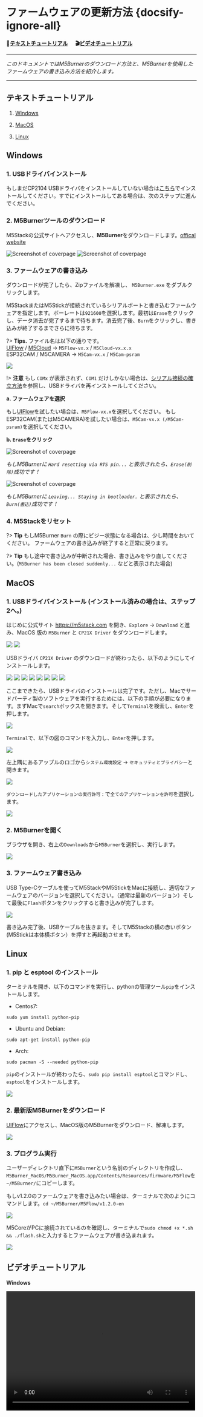 # ファームウェアの更新方法 {docsify-ignore-all}

**:memo:[テキストチュートリアル](#テキストチュートリアル)&nbsp;&nbsp;&nbsp;&nbsp;&nbsp;&nbsp;:clapper:[ビデオチュートリアル](#ビデオチュートリアル)**

***

*このドキュメントではM5Burnerのダウンロード方法と、M5Burnerを使用したファームウェアの書き込み方法を紹介します。*

***

## テキストチュートリアル

1. [Windows](#Windows)

2. [MacOS](#MacOS)

2. [Linux](#Linux)

## Windows

### 1. USBドライバインストール

もしまだCP2104 USBドライバをインストールしていない場合は[こちら](zh_CN/related_documents/establish_serial_connection)でインストールしてください。すでにインストールしてある場合は、次のステップに進んでください。

### 2. M5Burnerツールのダウンロード

M5Stackの公式サイトへアクセスし、**M5Burner**をダウンロードします。[offical website](http://www.m5stack.com)

<img src="assets/img/getting_started_pics/how_to_burn_firmware/download_M5Burner.png" alt="Screenshot of coverpage" title="Cover page">

<img src="assets/img/getting_started_pics/how_to_burn_firmware/download_M5Burner_02.png" alt="Screenshot of coverpage" title="Cover page">

### 3. ファームウェアの書き込み

ダウンロードが完了したら、Zipファイルを解凍し、 `M5Burner.exe` をダブルクリックします。

M5StackまたはM5Stickが接続されているシリアルポートと書き込むファームウェアを指定します。ボーレートは`921600`を選択します。最初は`Erase`をクリックし、データ消去が完了するまで待ちます。消去完了後、`Burn`をクリックし、書き込みが終了するまでさらに待ちます。

?> **Tips.** ファイル名は以下の通りです。<br>[UIFlow](http://flow.m5stack.com) / [M5Cloud](http://cloud.m5stack.com) → `M5Flow-vx.x` / `M5Cloud-vx.x.x`<br>
   ESP32CAM / M5CAMERA → `M5Cam-vx.x` / `M5Cam-psram`

<img src="assets/img/getting_started_pics/how_to_burn_firmware/burn_flow_firmware.gif">

!> **注意** もし `COMx` が表示されず、`COM1` だけしかない場合は、[シリアル接続の確立方法](ja/related_documents/establish_serial_connection)を参照し、USBドライバを再インストールしてください。

**a. ファームウェアを選択**

もし[UIFlow](http://flow.m5stack.com)を試したい場合は、`M5Flow-vx.x`を選択してください。
もしESP32CAM(またはM5CAMERA)を試したい場合は、`M5Cam-vx.x (/M5Cam-psram)`を選択してください。

**b. `Erase`をクリック**

<img src="assets/img/getting_started_pics/how_to_burn_firmware/burn_firmware_01.png" alt="Screenshot of coverpage" title="Cover page">

*もしM5Burnerに `Hard resetting via RTS pin...` と表示されたら、`Erase(削除)`成功です！*

<img src="assets/img/getting_started_pics/how_to_burn_firmware/burn_firmware_04.png" alt="Screenshot of coverpage" title="Cover page">

*もしM5Burnerに `Leaving... Staying in bootloader.` と表示されたら、`Burn(書込)`成功です！*

### 4. M5Stackをリセット

?> **Tip**
もしM5Burner `Burn` の際にビジー状態になる場合は、少し時間をおいてください。 ファームウェアの書き込みが終了すると正常に戻ります。

?> **Tip** もし途中で書き込みが中断された場合、書き込みをやり直してください。(`M5Burner has been closed suddenly...` などと表示された場合)

## MacOS

### 1. USBドライバインストール (インストール済みの場合は、ステップ2へ。)

はじめに公式サイト https://m5stack.com を開き、`Explore` -> `Download` と進み、MacOS 版の `M5Burner` と `CP21X Driver` をダウンロードします。

<img src="assets/img/getting_started_pics/how_to_burn_firmware/burn_firmware_mac_01.png">

<img src="assets/img/getting_started_pics/how_to_burn_firmware/burn_firmware_mac_02.png">

USBドライバ `CP21X Driver` のダウンロードが終わったら、以下のようにしてインストールします。

<img src="assets/img/getting_started_pics/how_to_burn_firmware/burn_firmware_mac_03.png">

<img src="assets/img/getting_started_pics/how_to_burn_firmware/burn_firmware_mac_04.png">

<img src="assets/img/getting_started_pics/how_to_burn_firmware/burn_firmware_mac_05.png">

<img src="assets/img/getting_started_pics/how_to_burn_firmware/burn_firmware_mac_06.png">

<img src="assets/img/getting_started_pics/how_to_burn_firmware/burn_firmware_mac_07.png">

<img src="assets/img/getting_started_pics/how_to_burn_firmware/burn_firmware_mac_08.png">

<img src="assets/img/getting_started_pics/how_to_burn_firmware/burn_firmware_mac_09.png">

<img src="assets/img/getting_started_pics/how_to_burn_firmware/burn_firmware_mac_10.png">

ここまできたら、USBドライバのインストールは完了です。ただし、Macでサードパーティ製のソフトウェアを実行するためには、以下の手順が必要になります。まずMacで`search`ボックスを開きます。そして`Terminal`を検索し、`Enter`を押します。

<img src="assets/img/getting_started_pics/how_to_burn_firmware/burn_firmware_mac_11.png">

`Terminal`で、以下の図のコマンドを入力し、`Enter`を押します。

<img src="assets/img/getting_started_pics/how_to_burn_firmware/burn_firmware_mac_12.png">

左上隅にあるアップルのロゴから`システム環境設定` → `セキュリティとプライバシー`と開きます。

<img src="assets/img/getting_started_pics/how_to_burn_firmware/burn_firmware_mac_13.png">

`ダウンロードしたアプリケーションの実行許可：`で`全てのアプリケーションを許可`を選択します。

<img src="assets/img/getting_started_pics/how_to_burn_firmware/burn_firmware_mac_14.png">

### 2. M5Burnerを開く

ブラウザを開き、右上の`Downloads`から`M5Burner`を選択し、実行します。

<img src="assets/img/getting_started_pics/how_to_burn_firmware/burn_firmware_mac_15.png">

### 3. ファームウェア書き込み

USB Type-Cケーブルを使ってM5StackやM5StickをMacに接続し、適切なファームウェアのバージョンを選択してください。（通常は最新のバージョン）そして最後に`Flash`ボタンをクリックすると書き込みが完了します。

<img src="assets/img/getting_started_pics/how_to_burn_firmware/burn_firmware_mac_16.png">

書き込み完了後、USBケーブルを抜きます。そしてM5Stackの横の赤いボタン(M5Stickは本体横ボタン）を押すと再起動させます。

## Linux

### 1. pip と esptool のインストール

ターミナルを開き、以下のコマンドを実行し、pythonの管理ツール`pip`をインストールします。

* Centos7:

```shell
sudo yum install python-pip
```

* Ubuntu and Debian:

```shell
sudo apt-get install python-pip
```

* Arch:

```shell
sudo pacman -S --needed python-pip
```

`pip`のインストールが終わったら、`sudo pip install esptool`とコマンドし、`esptool`をインストールします。

<img src="assets/img/getting_started_pics/how_to_burn_firmware/burn_firmware_11.png">

### 2. 最新版M5Burnerをダウンロード

[UIFlow](http://www.m5stack.com)にアクセスし、MacOS版のM5Burnerをダウンロード、解凍します。

<img src="assets/img/getting_started_pics/how_to_burn_firmware/burn_firmware_10.png">

### 3. プログラム実行

ユーザーディレクトリ直下に`M5Burner`という名前のディレクトリを作成し、`M5Burner_MacOS/M5Burner_MacOS.app/Contents/Resources/firmware/M5Flow`を`~/M5Burner/`にコピーします。

もしv1.2.0のファームウェアを書き込みたい場合は、ターミナルで次のようにコマンドします。`cd ~/M5Burner/M5Flow/v1.2.0-en`

<img src="assets/img/getting_started_pics/how_to_burn_firmware/burn_firmware_13.png">

M5CoreがPCに接続されているのを確認し、ターミナルで`sudo chmod +x *.sh && ./flash.sh`と入力するとファームウェアが書き込まれます。

<img src="assets/img/getting_started_pics/how_to_burn_firmware/burn_firmware_12.png">

## ビデオチュートリアル

**Windows**

<video width="500" height="315" controls>
    <source src="https://m5stack.oss-cn-shenzhen.aliyuncs.com/video/%E6%95%99%E7%A8%8B/WiFi%20Configuration/A2%20-%20WIFI%20Configuration.mp4" type="video/mp4">
</video>